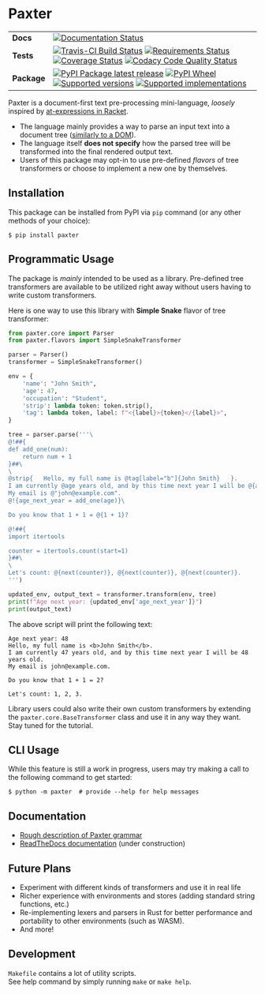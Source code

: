 # Paxter

<table>
    <tbody>
        <tr class="odd">
            <td><b>Docs</b></td>
            <td>
                <a href="https://readthedocs.org/projects/paxter"><img src="https://readthedocs.org/projects/paxter/badge/?style=flat" alt="Documentation Status" /></a>
            </td>
        </tr>
        <tr class="even">
            <td><b>Tests</b></td>
            <td>
                <div class="line-block">
                    <a href="https://travis-ci.com/abhabongse/paxter"><img src="https://api.travis-ci.com/abhabongse/paxter.svg?branch=master" alt="Travis-CI Build Status" /></a>
                    <a href="https://requires.io/github/abhabongse/paxter/requirements/?branch=master"><img src="https://requires.io/github/abhabongse/paxter/requirements.svg?branch=master" alt="Requirements Status" /></a>
                    <a href="https://codecov.io/github/abhabongse/paxter"><img src="https://codecov.io/github/abhabongse/paxter/coverage.svg?branch=master" alt="Coverage Status" /></a>
                    <a href="https://www.codacy.com/app/abhabongse/paxter"><img src="https://img.shields.io/codacy/grade/0d0c904fe452419692107d3163fe49b5.svg" alt="Codacy Code Quality Status" /></a>
                </div>
            </td>
        </tr>
        <tr class="odd">
            <td><b>Package</b></td>
            <td>
                <div class="line-block">
                    <a href="https://pypi.org/project/paxter"><img src="https://img.shields.io/pypi/v/paxter.svg" alt="PyPI Package latest release" /></a>
                    <a href="https://pypi.org/project/paxter"><img src="https://img.shields.io/pypi/wheel/paxter.svg" alt="PyPI Wheel" /></a>
                    <a href="https://pypi.org/project/paxter"><img src="https://img.shields.io/pypi/pyversions/paxter.svg" alt="Supported versions" /></a>
                    <a href="https://pypi.org/project/paxter"><img src="https://img.shields.io/pypi/implementation/paxter.svg" alt="Supported implementations" /></a>
                </div>
            </td>
        </tr>
    </tbody>
</table>

Paxter is a document-first text pre-processing mini-language, _loosely_ inspired by
[at-expressions in Racket](https://docs.racket-lang.org/scribble/reader.html).  

-   The language mainly provides a way to parse an input text into a document tree
([similarly to a DOM](https://developer.mozilla.org/en-US/docs/Web/API/Document_Object_Model/Introduction)).
-   The language itself **does not specify** how the parsed tree will be transformed
into the final rendered output text.
-   Users of this package may opt-in to use pre-defined _flavors_ of tree transformers
or choose to implement a new one by themselves. 

## Installation

This package can be installed from PyPI via `pip` command
(or any other methods of your choice):

```shell script
$ pip install paxter
```

## Programmatic Usage

The package is _mainly_ intended to be used as a library.
Pre-defined tree transformers are available to be utilized right away
without users having to write custom transformers.

Here is one way to use this library with **Simple Snake** flavor of tree transformer:

```python
from paxter.core import Parser
from paxter.flavors import SimpleSnakeTransformer

parser = Parser()
transformer = SimpleSnakeTransformer()

env = {
    'name': "John Smith",
    'age': 47,
    'occupation': "Student",
    'strip': lambda token: token.strip(),
    'tag': lambda token, label: f"<{label}>{token}</{label}>",
}

tree = parser.parse('''\
@!##{
def add_one(num):
    return num + 1
}##\
\
@strip{   Hello, my full name is @tag[label="b"]{John Smith}   }.
I am currently @age years old, and by this time next year I will be @{age + 1} years old.
My email is @"john@example.com".
@!{age_next_year = add_one(age)}\

Do you know that 1 + 1 = @{1 + 1}?

@!##{
import itertools

counter = itertools.count(start=1)
}##\
\
Let's count: @{next(counter)}, @{next(counter)}, @{next(counter)}.
''')

updated_env, output_text = transformer.transform(env, tree)
print(f"Age next year: {updated_env['age_next_year']}")
print(output_text)
```

The above script will print the following text:

```text
Age next year: 48
Hello, my full name is <b>John Smith</b>.
I am currently 47 years old, and by this time next year I will be 48 years old.
My email is john@example.com.

Do you know that 1 + 1 = 2?

Let's count: 1, 2, 3.
```

Library users could also write their own custom transformers
by extending the `paxter.core.BaseTransformer` class
and use it in any way they want. Stay tuned for the tutorial.

## CLI Usage

While this feature is still a work in progress,
users may try making a call to the following command to get started:

```shell script
$ python -m paxter  # provide --help for help messages
```

## Documentation

-   [Rough description of Paxter grammar](src/paxter/core/__init__.py)
-   [ReadTheDocs documentation](https://paxter.readthedocs.io/) (under construction)

## Future Plans

-   Experiment with different kinds of transformers and use it in real life
-   Richer experience with environments and stores 
    (adding standard string functions, etc.)
-   Re-implementing lexers and parsers in Rust for better performance
    and portability to other environments (such as WASM). 
-   And more!

## Development

`Makefile` contains a lot of utility scripts.  
See help command by simply running `make` or `make help`.
